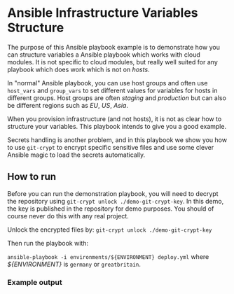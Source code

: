Ansible Infrastructure Variables Structure
==========================================

The purpose of this Ansible playbook example is to demonstrate how you can structure variables a Ansible playbook which works 
with cloud modules. It is not specific to cloud modules, but really well suited for any playbook which does work which 
is not on *hosts*.

In "normal" Ansible playbook, you can use host groups and often use `host_vars` and `group_vars` to set different values
for variables for hosts in different groups. Host groups are often *staging* and *production* but can also be different
regions such as *EU*, *US*, *Asia*.

When you provision infrastructure (and not hosts), it is not as clear how to structure your variables. This playbook
intends to give you a good example.

Secrets handling is another problem, and in this playbook we show you how to use `git-crypt` to encrypt specific 
sensitive files and use some clever Ansible magic to load the secrets automatically.


## How to run
Before you can run the demonstration playbook, you will need to decrypt the repository using `git-crypt unlock ./demo-git-crypt-key`.
In this demo, the key is published in the repository for demo purposes. You should of course never do this with any real project.

Unlock the encrypted files by: `git-crypt unlock ./demo-git-crypt-key`

Then run the playbook with:

`ansible-playbook -i environments/${ENVIRONMENT} deploy.yml`
where *${ENVIRONMENT}* is `germany` or `greatbritain`.

### Example output
